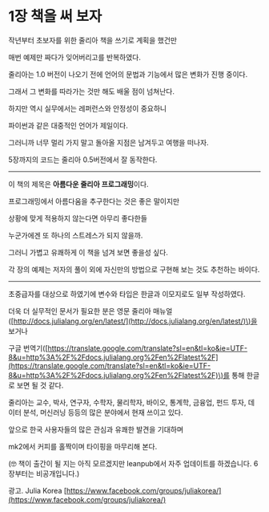 # 1장 책을 써 보자

작년부터 초보자를 위한 줄리아 책을 쓰기로 계획을 했건만

매번 예제만 짜다가 잊어버리고를 반복하였다.

줄리아는 1.0 버전이 나오기 전에 언어의 문법과 기능에서 많은 변화가 진행 중이다.

그래서 그 변화를 따라가는 것만 해도 배울 점이 넘쳐난다.

하지만 역시 실무에서는 레퍼런스와 안정성이 중요하니

파이썬과 같은 대중적인 언어가 제일이다.

그러니까 너무 멀리 가지 말고 돌아올 지점은 남겨두고 여행을 떠나자.

5장까지의 코드는 줄리아 0.5버전에서 잘 동작한다.

---

이 책의 제목은 **아름다운 줄리아 프로그래밍**이다.

프로그래밍에서 아름다움을 추구한다는 것은 좋은 말이지만

상황에 맞게 적용하지 않는다면 아무리 좋다한들

누군가에겐 또 하나의 스트레스가 되지 않을까.

그러니 가볍고 유쾌하게 이 책을 넘겨 보면 좋을성 싶다.

각 장의 예제는 저자의 풀이 외에 자신만의 방법으로 구현해 보는 것도 추천하는 바이다.

---

초중급자를 대상으로 하였기에 변수와 타입은 한글과 이모지로도 일부 작성하였다.

더욱 더 실무적인 문서가 필요한 분은 영문 줄리아 매뉴얼\([http://docs.julialang.org/en/latest/](http://docs.julialang.org/en/latest/)\)을 보거나

구글 번역기\([https://translate.google.com/translate?sl=en&tl=ko&ie=UTF-8&u=http%3A%2F%2Fdocs.julialang.org%2Fen%2Flatest%2F](https://translate.google.com/translate?sl=en&tl=ko&ie=UTF-8&u=http%3A%2F%2Fdocs.julialang.org%2Fen%2Flatest%2F)\)를 통해 한글로 보면 될 것 같다.

줄리아는 교수, 박사, 연구자, 수학자, 물리학자, 바이오, 통계학, 금융업, 펀드 투자, 데이터 분석, 머신러닝 등등의 많은 분야에서 현재 쓰이고 있다.

앞으로 한국 사용자들의 많은 관심과 유쾌한 발견을 기대하며

mk2에서 커피를 홀짝이며 타이핑을 마무리해 본다.

\(🤓 책이 출간이 될 지는 아직 모르겠지만 leanpub에서 자주 업데이트를 하겠습니다. 6장부터는 비공개입니다.\)

광고. Julia Korea [https://www.facebook.com/groups/juliakorea/](https://www.facebook.com/groups/juliakorea/)

